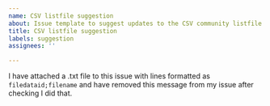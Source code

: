```yaml
---
name: CSV listfile suggestion
about: Issue template to suggest updates to the CSV community listfile
title: CSV listfile suggestion
labels: suggestion
assignees: ''

---
```


I have attached a .txt file to this issue with lines formatted as `filedataid;filename` and have removed this message from my issue after checking I did that.

